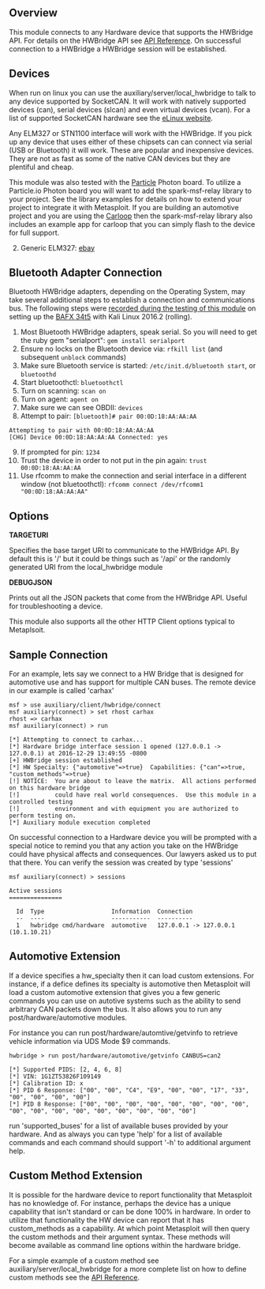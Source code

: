 ## Overview

This module connects to any Hardware device that supports the HWBridge API.  For details
on the HWBridge API see [API Reference](http://opengarages.org/hwbridge).  On successful connection to a HWBridge a
HWBridge session will be established.

## Devices

When run on linux you can use the auxiliary/server/local_hwbridge to talk to any device supported by SocketCAN.
It will work with natively supported devices (can), serial devices (slcan) and even virtual devices (vcan). For
a list of supported SocketCAN hardware see the [eLinux website](http://elinux.org/CAN_Bus).

Any ELM327 or STN1100 interface will work with the HWBridge. If you pick up any device that uses either of
these chipsets can can connect via serial (USB or Bluetooth) it will work.  These are popular and inexpensive
devices.  They are not as fast as some of the native CAN devices but they are plentiful and cheap.

This module was also tested with the [Particle](https://Particle.io) Photon board.  To utilize a Particle.io Photon board you
will want to add the spark-msf-relay library to your project.  See the library examples for details on
how to extend your project to integrate it with Metasploit.  If you are building an automotive project
and you are using the [Carloop](https://carloop.io) then the spark-msf-relay library also includes an example app for carloop
that you can simply flash to the device for full support.

2. Generic ELM327: [ebay](http://www.ebay.com/itm/like/221821719820)

## Bluetooth Adapter Connection

Bluetooth HWBridge adapters, depending on the Operating System, may take several additional steps to establish a connection and communications bus.
The following steps were [recorded during the testing of this module](https://github.com/rapid7/metasploit-framework/pull/7795#issuecomment-274302326)
on setting up the [BAFX 34t5](https://bafxpro.com/products/obdreader) with Kali Linux 2016.2 (rolling).

1. Most Bluetooth HWBridge adapters, speak serial. So you will need to get the ruby gem "serialport": ```gem install serialport```
2. Ensure no locks on the Bluetooth device via: `rfkill list` (and subsequent `unblock` commands)
3. Make sure Bluetooth service is started: `/etc/init.d/bluetooth start`, or `bluetoothd`
4. Start bluetoothctl: `bluetoothctl`
5. Turn on scanning: `scan on`
6. Turn on agent: `agent on`
7. Make sure we can see OBDII: `devices`
8. Attempt to pair: `[bluetooth]# pair 00:0D:18:AA:AA:AA`

  ```
  Attempting to pair with 00:0D:18:AA:AA:AA
  [CHG] Device 00:0D:18:AA:AA:AA Connected: yes
  ```
9. If prompted for pin: `1234`
10. Trust the device in order to not put in the pin again: `trust 00:0D:18:AA:AA:AA`
11. Use rfcomm to make the connection and serial interface in a different window (not bluetoothctl): `rfcomm connect /dev/rfcomm1 "00:0D:18:AA:AA:AA"`

## Options

 **TARGETURI**

 Specifies the base target URI to communicate to the HWBridge API.  By default this is '/' but it
 could be things such as '/api' or the randomly generated URI from the local_hwbridge module

 **DEBUGJSON**

 Prints out all the JSON packets that come from the HWBridge API.  Useful for troubleshooting
 a device.

 This module also supports all the other HTTP Client options typical to Metaplsoit.

## Sample Connection

For an example, lets say we connect to a HW Bridge that is designed for automotive use
and has support for multiple CAN buses.  The remote device in our example is called 'carhax'

```
msf > use auxiliary/client/hwbridge/connect 
msf auxiliary(connect) > set rhost carhax
rhost => carhax
msf auxiliary(connect) > run

[*] Attempting to connect to carhax...
[*] Hardware bridge interface session 1 opened (127.0.0.1 -> 127.0.0.1) at 2016-12-29 13:49:55 -0800
[+] HWBridge session established
[*] HW Specialty: {"automotive"=>true}  Capabilities: {"can"=>true, "custom_methods"=>true}
[!] NOTICE:  You are about to leave the matrix.  All actions performed on this hardware bridge
[!]          could have real world consequences.  Use this module in a controlled testing
[!]          environment and with equipment you are authorized to perform testing on.
[*] Auxiliary module execution completed
```

On successful connection to a Hardware device you will be prompted with a special notice to
remind you that any action you take on the HWBridge could have physical affects and consequences.
Our lawyers asked us to put that there.  You can verify the session was created by type 'sessions'

```
msf auxiliary(connect) > sessions

Active sessions
===============

  Id  Type                   Information  Connection
  --  ----                   -----------  ----------
  1   hwbridge cmd/hardware  automotive   127.0.0.1 -> 127.0.0.1 (10.1.10.21)

```
## Automotive Extension

If a device specifies a hw_specialty then it can load custom extensions.  For instance, if
a defice defines its specialty is automotive then Metasploit will load a custom automotive
extension that gives you a few generic commands you can use on autotive systems such as the
ability to send arbitrary CAN packets down the bus.  It also allows you to run any
post/hardware/automotive modules.

For instance you can run post/hardware/automtive/getvinfo to retrieve vehicle information
via UDS Mode $9 commands.

```
hwbridge > run post/hardware/automotive/getvinfo CANBUS=can2

[*] Supported PIDS: [2, 4, 6, 8]
[*] VIN: 1G1ZT53826F109149
[*] Calibration ID: x
[*] PID 6 Response: ["00", "00", "C4", "E9", "00", "00", "17", "33", "00", "00", "00", "00"]
[*] PID 8 Response: ["00", "00", "00", "00", "00", "00", "00", "00", "00", "00", "00", "00", "00", "00", "00", "00", "00"]
```
run 'supported_buses' for a list of available buses provided by your hardware.  And as always you can
type 'help' for a list of available commands and each command should support '-h' to additional
argument help.

## Custom Method Extension

It is possible for the hardware device to report functionality that Metasploit has no knowledge
of.  For instance, perhaps the device has a unique capability that isn't standard or can be done
100% in hardware.  In order to utilize that functionality the HW device can report that it has
custom_methods as a capability.  At which point Metasploit will then query the custom methods
and their argument syntax.  These methods will become available as command line options
within the hardware bridge.

For a simple example of a custom method see auxiliary/server/local_hwbridge for a more complete
list on how to define custom methods see the [API Reference](http://opengarages.org/hwbridge).
